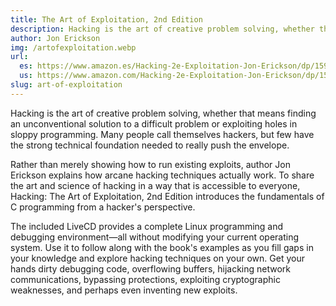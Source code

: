```yaml
---
title: The Art of Exploitation, 2nd Edition
description: Hacking is the art of creative problem solving, whether that means finding an unconventional solution to a difficult problem.
author: Jon Erickson
img: /artofexploitation.webp
url:
  es: https://www.amazon.es/Hacking-2e-Exploitation-Jon-Erickson/dp/1593271441
  us: https://www.amazon.com/Hacking-2e-Exploitation-Jon-Erickson/dp/1593271441
slug: art-of-exploitation
---
```


Hacking is the art of creative problem solving, whether that means finding an unconventional solution to a difficult problem or exploiting holes in sloppy programming. Many people call themselves hackers, but few have the strong technical foundation needed to really push the envelope.

Rather than merely showing how to run existing exploits, author Jon Erickson explains how arcane hacking techniques actually work. To share the art and science of hacking in a way that is accessible to everyone, Hacking: The Art of Exploitation, 2nd Edition introduces the fundamentals of C programming from a hacker's perspective.

The included LiveCD provides a complete Linux programming and debugging environment—all without modifying your current operating system. Use it to follow along with the book's examples as you fill gaps in your knowledge and explore hacking techniques on your own. Get your hands dirty debugging code, overflowing buffers, hijacking network communications, bypassing protections, exploiting cryptographic weaknesses, and perhaps even inventing new exploits.
